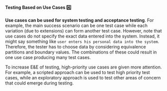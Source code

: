 <link rel="stylesheet" href="{{baseUrl}}/css/textbook.css">

<div class="website-content">

<div id="title">

#### Testing Based on Use Cases :four:

</div>

<div id="body">

**Use cases can be used for system testing and acceptance testing**. For example, the main success scenario can be one test case while each variation (due to extensions) can form another test case. However, note that use cases do not specify the exact data entered into the system. Instead, it might say something like `user enters his personal data into the system`. Therefore, the tester has to choose data by considering equivalence partitions and boundary values. The combinations of these could result in one use case producing many test cases.

To increase <trigger trigger="click" for="modal:usebaseBased-EandE">E&E of testing</trigger>, high-priority use cases are given more attention. For example, a <trigger trigger="click" for="modal:usecaseBased-scripted">scripted approach</trigger> can be used to test high priority test cases, while an exploratory approach is used to test other areas of concern that could emerge during testing.

<modal large title="Quality Assurance &rarr; Test Case Design &rarr; Introduction &rarr; (extract) E&E of testing" id="modal:usebaseBased-EandE">
  <include src="../../introduction/what/text.md#e-and-e"/>
</modal>

<modal large title="Textbook &raquo;" id="modal:usecaseBased-scripted">
  <include src="../../../testing/testingTypes/exploratoryVsScriptedTesting/what/full.md"/>
</modal>

</div>

<div id="extras">
<div>

</div>
